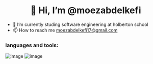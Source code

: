 <h1 align="center">👋 Hi, I’m @moezabdelkefi</h1>

- 🌱 I’m currently studing software engineering at holberton school
- 📫 How to reach me moezabdelkefi17@gmail.com


### languages and tools:
![image](https://user-images.githubusercontent.com/113900578/226861830-4969c653-8c06-4459-a7a7-d7c313fbcf42.png)
![image](https://user-images.githubusercontent.com/113900578/226861855-79eab49e-f1b4-4fdc-97a0-af9b97a4250f.png)


<!---
moezabdelkefi/moezabdelkefi is a ✨ special ✨ repository because its `README.md` (this file) appears on your GitHub profile.
You can click the Preview link to take a look at your changes.
--->
